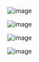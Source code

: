 ![image](https://user-images.githubusercontent.com/102650331/171322433-9e4f28e8-3b31-4bcf-9714-ad56708a9277.png)

![image](https://user-images.githubusercontent.com/102650331/171322474-aa5c0a55-4963-4b09-8e37-75386c52b85a.png)

![image](https://user-images.githubusercontent.com/102650331/171322583-a6f1be7a-19fe-46ca-94e0-fdbab9761205.png)

![image](https://user-images.githubusercontent.com/102650331/171322656-a6152c17-588b-488c-a0ba-c53edb3ade26.png)

